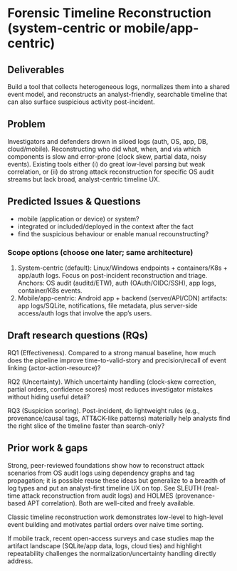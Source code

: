 # Forensic Timeline Reconstruction (system-centric or mobile/app-centric)

## Deliverables

Build a tool that collects heterogeneous logs, normalizes them into a shared event model, and reconstructs an analyst-friendly, searchable timeline that can also surface suspicious activity post-incident.

## Problem

Investigators and defenders drown in siloed logs (auth, OS, app, DB, cloud/mobile). Reconstructing who did what, when, and via which components is slow and error-prone (clock skew, partial data, noisy events). Existing tools either (i) do great low-level parsing but weak correlation, or (ii) do strong attack reconstruction for specific OS audit streams but lack broad, analyst-centric timeline UX.

## Predicted Issues & Questions

- mobile (application or device) or system?
- integrated or included/deployed in the context after the fact
- find the suspicious behaviour or enable manual recounstructing?

### Scope options (choose one later; same architecture)

1. System-centric (default): Linux/Windows endpoints + containers/K8s + app/auth logs. Focus on post-incident reconstruction and triage. Anchors: OS audit (auditd/ETW), auth (OAuth/OIDC/SSH), app logs, container/K8s events.
2. Mobile/app-centric: Android app + backend (server/API/CDN) artifacts: app logs/SQLite, notifications, file metadata, plus server-side access/auth logs that involve the app’s users.

## Draft research questions (RQs)

RQ1 (Effectiveness). Compared to a strong manual baseline, how much does the pipeline improve time-to-valid-story and precision/recall of event linking (actor-action-resource)?

RQ2 (Uncertainty). Which uncertainty handling (clock-skew correction, partial orders, confidence scores) most reduces investigator mistakes without hiding useful detail?

RQ3 (Suspicion scoring). Post-incident, do lightweight rules (e.g., provenance/causal tags, ATT&CK-like patterns) materially help analysts find the right slice of the timeline faster than search-only?

## Prior work & gaps

Strong, peer-reviewed foundations show how to reconstruct attack scenarios from OS audit logs using dependency graphs and tag propagation; it is possible reuse these ideas but generalize to a breadth of log types and put an analyst-first timeline UX on top.
See SLEUTH (real-time attack reconstruction from audit logs) and HOLMES (provenance-based APT correlation). Both are well-cited and freely available.

Classic timeline reconstruction work demonstrates low-level to high-level event building and motivates partial orders over naive time sorting.

If mobile track, recent open-access surveys and case studies map the artifact landscape (SQLite/app data, logs, cloud ties) and highlight repeatability challenges the normalization/uncertainty handling directly address.
